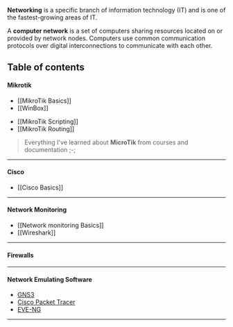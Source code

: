 **Networking** is a specific branch of information technology (IT) and is one of the fastest-growing areas of IT.

A **computer network** is a set of computers sharing resources located on or provided by network nodes. Computers use common communication protocols over digital interconnections to communicate with each other.
## Table of contents

#### Mikrotik
- [[MikroTik Basics]]
- [[WinBox]]
* [[MikroTik Scripting]]
* [[MikroTik Routing]]

> Everything I've learned about **MicroTik** from courses and documentation 
> 	;-;

---
#### Cisco
- [[Cisco Basics]]
___
#### Network Monitoring

* [[Network monitoring Basics]]
* [[Wireshark]]
---
#### Firewalls
---
#### Network Emulating Software
- [GNS3](https://www.gns3.com/)
- [Cisco Packet Tracer](https://www.netacad.com/courses/packet-tracer)
- [EVE-NG](https://www.eve-ng.net/)
---
